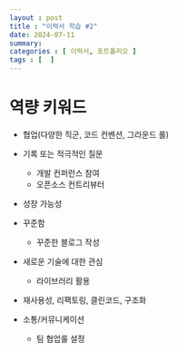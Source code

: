 ```yaml
---
layout : post
title : "이력서 학습 #2"
date: 2024-07-11
summary: 
categories : [ 이력서, 포트폴리오 ]
tags : [  ]
---
```


# 역량 키워드

* 협업(다양한 직군, 코드 컨벤션, 그라운드 롤)

* 기록 또는 적극적인 질문
  * 개발 컨퍼런스 참여
  * 오픈소스 컨트리뷰터
  
* 성장 가능성

* 꾸준함
  * 꾸준한 블로그 작성
  
* 새로운 기술에 대한 관심
  * 라이브러리 활용
  
* 재사용성, 리팩토링, 클린코드, 구조화

* 소통/커뮤니케이션
  * 팀 협업룰 설정
